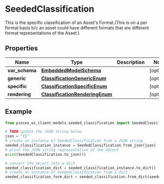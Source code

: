 # SeededClassification

This is the specific classification of an Asset's Format.(This is on a per format basis b/c an asset could have different formats that are different format representations of the Asset.)

## Properties

Name | Type | Description | Notes
------------ | ------------- | ------------- | -------------
**var_schema** | [**EmbeddedModelSchema**](EmbeddedModelSchema) |  | [optional] 
**generic** | [**ClassificationGenericEnum**](ClassificationGenericEnum) |  | [optional] 
**specific** | [**ClassificationSpecificEnum**](ClassificationSpecificEnum) |  | [optional] 
**rendering** | [**ClassificationRenderingEnum**](ClassificationRenderingEnum) |  | [optional] 

## Example

```python
from pieces_os_client.models.seeded_classification import SeededClassification

# TODO update the JSON string below
json = "{}"
# create an instance of SeededClassification from a JSON string
seeded_classification_instance = SeededClassification.from_json(json)
# print the JSON string representation of the object
print(SeededClassification.to_json())

# convert the object into a dict
seeded_classification_dict = seeded_classification_instance.to_dict()
# create an instance of SeededClassification from a dict
seeded_classification_form_dict = seeded_classification.from_dict(seeded_classification_dict)
```



